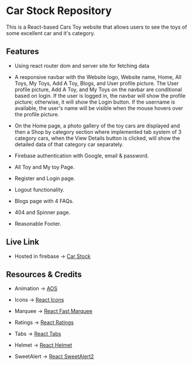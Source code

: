 # Car Stock Repository

This is a React-based Cars Toy website that allows users to see the toys of some excellent car and it's category.

## Features

- Using react router dom and server site for fetching data
- A responsive navbar with the Website logo, Website name, Home, All Toys, My Toys, Add A Toy, Blogs, and User profile picture. The User profile picture, Add A Toy, and My Toys on the navbar are conditional based on login. If the user is logged in, the navbar will show the profile picture; otherwise, it will show the Login button. If the username is available, the user's name will be visible when the mouse hovers over the profile picture.

- On the Home page, a photo gallery of the toy cars are displayed and then a Shop by category section where implemented tab system of 3 category cars, when the View Details button is clicked, will show the detailed data of that category car separately.
- Firebase authentication with Google, email & password.
- All Toy and My toy Page.
- Register and Login page.
- Logout functionality.
- Blogs page with 4 FAQs.
- 404 and Spinner page.
- Reasonable Footer.

## Live Link

- Hosted in firebase -> [Car Stock](https://car-stock-bc23b.web.app/)

## Resources & Credits

- Animation -> [AOS](https://www.npmjs.com/package/aos)

- Icons -> [React Icons](https://react-icons.github.io/react-icons/)

- Marquee -> [React Fast Marquee](https://www.react-fast-marquee.com/)

- Ratings -> [React Ratings](https://www.npmjs.com/package/react-rating)

- Tabs -> [React Tabs](https://www.npmjs.com/package/react-tabs)

- Helmet -> [React Helmet](https://www.npmjs.com/package/react-helmet)

- SweetAlert -> [React SweetAlert2](https://sweetalert2.github.io/)
